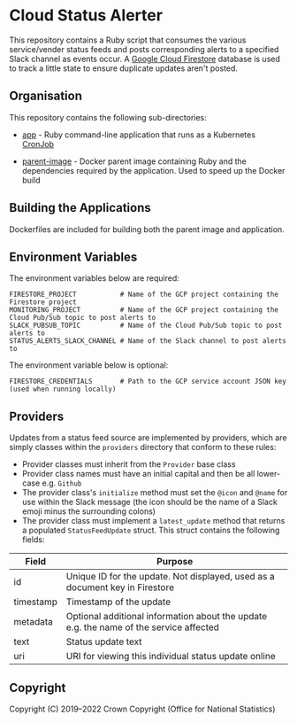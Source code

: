 # Cloud Status Alerter
This repository contains a Ruby script that consumes the various service/vender status feeds and posts corresponding alerts to a specified Slack channel as events occur. A [Google Cloud Firestore](https://firebase.google.com/docs/firestore/) database is used to track a little state to ensure duplicate updates aren't posted.

## Organisation
This repository contains the following sub-directories:

* [app](https://github.com/ONSdigital/cloud-status-alerter/tree/master/app) - Ruby command-line application that runs as a Kubernetes [CronJob](https://kubernetes.io/docs/concepts/workloads/controllers/cron-jobs/)

* [parent-image](https://github.com/ONSdigital/cloud-status-alerter/tree/master/parent-image) - Docker parent image containing Ruby and the dependencies required by the application. Used to speed up the Docker build

## Building the Applications
Dockerfiles are included for building both the parent image and application.

## Environment Variables
The environment variables below are required:

```
FIRESTORE_PROJECT           # Name of the GCP project containing the Firestore project
MONITORING_PROJECT          # Name of the GCP project containing the Cloud Pub/Sub topic to post alerts to
SLACK_PUBSUB_TOPIC          # Name of the Cloud Pub/Sub topic to post alerts to
STATUS_ALERTS_SLACK_CHANNEL # Name of the Slack channel to post alerts to
```

The environment variable below is optional:

```
FIRESTORE_CREDENTIALS       # Path to the GCP service account JSON key (used when running locally)
```

## Providers
Updates from a status feed source are implemented by providers, which are simply classes within the `providers` directory that conform to these rules:

* Provider classes must inherit from the `Provider` base class
* Provider class names must have an initial capital and then be all lower-case e.g. `Github`
* The provider class's `initialize` method must set the `@icon` and `@name` for use within the Slack message (the icon should be the name of a Slack emoji minus the surrounding colons)
* The provider class must implement a `latest_update` method that returns a populated `StatusFeedUpdate` struct. This struct contains the following fields:

| Field     | Purpose                                                                                |
| ----------| -------------------------------------------------------------------------------------- |
| id        | Unique ID for the update. Not displayed, used as a document key in Firestore           |
| timestamp | Timestamp of the update                                                                |
| metadata  | Optional additional information about the update e.g. the name of the service affected |
| text      | Status update text                                                                     |
| uri       | URI for viewing this individual status update online                                   |

## Copyright
Copyright (C) 2019&ndash;2022 Crown Copyright (Office for National Statistics)